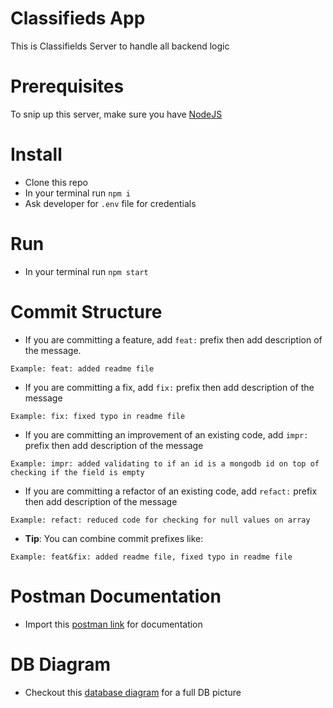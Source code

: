 # Classifieds App

This is Classifields Server to handle all backend logic

# Prerequisites

To snip up this server, make sure you have [NodeJS](https://nodejs.org)

# Install

-   Clone this repo
-   In your terminal run `npm i`
-   Ask developer for `.env` file for credentials

# Run

-   In your terminal run `npm start`

# Commit Structure

-   If you are committing a feature, add `feat:` prefix then add description of the message.

```
Example: feat: added readme file
```

-   If you are committing a fix, add `fix:` prefix then add description of the message

```
Example: fix: fixed typo in readme file
```

-   If you are committing an improvement of an existing code, add `impr:` prefix then add description of the message

```
Example: impr: added validating to if an id is a mongodb id on top of checking if the field is empty
```

-   If you are committing a refactor of an existing code, add `refact:` prefix then add description of the message

```
Example: refact: reduced code for checking for null values on array
```

-   **Tip**: You can combine commit prefixes like:

```
Example: feat&fix: added readme file, fixed typo in readme file
```

# Postman Documentation

-   Import this [postman link](https://www.getpostman.com/collections/d73cfd0e89998c9f24a8) for documentation

# DB Diagram

-   Checkout this [database diagram](https://dbdiagram.io/d/60e2d1460b1d8a6d3966f4eb) for a full DB picture
